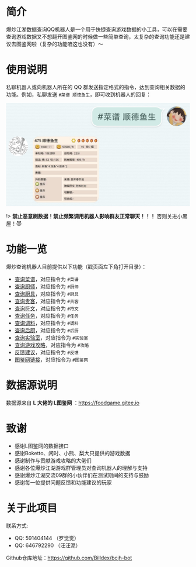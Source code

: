 # 简介

爆炒江湖数据查询QQ机器人是一个用于快捷查询游戏数据的小工具，可以在需要查询游戏数据又不想翻开图鉴网的时候做一些简单查询，太复杂的查询功能还是建议去图鉴网啦（复杂的功能咱这也没有）～

# 使用说明

私聊机器人或向机器人所在的 QQ 群发送指定格式的指令，达到查询相关数据的功能。例如，私聊发送 `#菜谱 顺德鱼生`，即可收到机器人的回复：

![#菜谱 顺德鱼生](media/16073224849723.jpg ':size=450')

!> **禁止恶意刷数据！禁止频繁调用机器人影响群友正常聊天！！！** 否则关进小黑屋！😈

# 功能一览
爆炒查询机器人目前提供以下功能（戳页面左下角打开目录）：

- [查询菜谱](usage/recipe.md)，对应指令为 `#菜谱`
- [查询厨师](usage/chef.md)，对应指令为 `#厨师`
- [查询厨具](usage/equip.md)，对应指令为 `#厨具`
- [查询贵客](usage/guest.md)，对应指令为 `#贵客`
- [查询符文](usage/antique.md)，对应指令为 `#符文`
- [查询任务](usage/quest.md)，对应指令为 `#任务`
- [查询调料](usage/condiment.md)，对应指令为 `#调料`
- [查询后厨](usage/combo.md)，对应指令为 `#后厨`
- [查询实验室](usage/laboratory.md)，对应指令为 `#实验室`
- [查询游戏攻略](usage/strategy.md)，对应指令为 `#攻略`
- [反馈建议](other/feedback.md)，对应指令为 `#反馈`
- [图鉴网链接](other/convinient.md#图鉴网)，对应指令为 `#图鉴网`

# 数据源说明

数据源来自 **L 大佬的 L图鉴网** ：https://foodgame.gitee.io

# 致谢

- 感谢L图鉴网的数据接口
- 感谢Boketto、闲时、小熊、梨大只提供的游戏数据
- 感谢制作与贡献游戏攻略的大佬们
- 感谢各位爆炒江湖游戏群管理员对查询机器人的理解与支持
- 感谢爆炒江湖交流09群的小伙伴们在测试期间的支持与鼓励
- 感谢每一位提供问题反馈和功能建议的玩家

# 关于此项目

联系方式:
- QQ: 591404144 （罗觉觉）
- QQ: 646792290 （汪汪泥）

Github仓库地址：https://github.com/Billdex/bcjh-bot